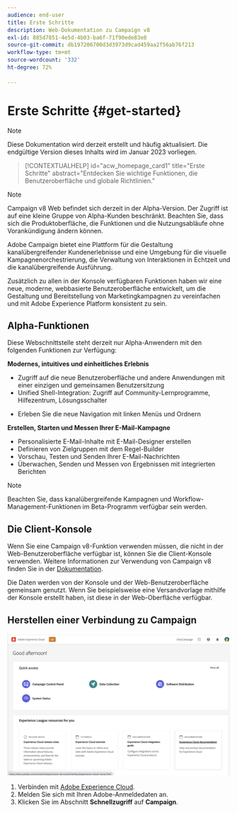 ```yaml
---
audience: end-user
title: Erste Schritte
description: Web-Dokumentation zu Campaign v8
exl-id: 885d7851-4e5d-4b03-ba6f-71f90ede83e8
source-git-commit: db197206700d3d3973d9cad459aa2f56ab76f213
workflow-type: tm+mt
source-wordcount: '332'
ht-degree: 72%

---
```


# Erste Schritte {#get-started}

>[!NOTE]
>
>Diese Dokumentation wird derzeit erstellt und häufig aktualisiert. Die endgültige Version dieses Inhalts wird im Januar 2023 vorliegen.

<!--
V8 web overview
context, scope (targets cross-channel practitioners), limitations
only existing customers
-->
>[!CONTEXTUALHELP]
>id="acw_homepage_card1"
>title="Erste Schritte"
>abstract="Entdecken Sie wichtige Funktionen, die Benutzeroberfläche und globale Richtlinien."

>[!NOTE]
>
>Campaign v8 Web befindet sich derzeit in der Alpha-Version. Der Zugriff ist auf eine kleine Gruppe von Alpha-Kunden beschränkt. Beachten Sie, dass sich die Produktoberfläche, die Funktionen und die Nutzungsabläufe ohne Vorankündigung ändern können.

Adobe Campaign bietet eine Plattform für die Gestaltung kanalübergreifender Kundenerlebnisse und eine Umgebung für die visuelle Kampagnenorchestrierung, die Verwaltung von Interaktionen in Echtzeit und die kanalübergreifende Ausführung.

Zusätzlich zu allen in der Konsole verfügbaren Funktionen haben wir eine neue, moderne, webbasierte Benutzeroberfläche entwickelt, um die Gestaltung und Bereitstellung von Marketingkampagnen zu vereinfachen und mit Adobe Experience Platform konsistent zu sein.

## Alpha-Funktionen

Diese Webschnittstelle steht derzeit nur Alpha-Anwendern mit den folgenden Funktionen zur Verfügung:

**Modernes, intuitives und einheitliches Erlebnis**

* Zugriff auf die neue Benutzeroberfläche und andere Anwendungen mit einer einzigen und gemeinsamen Benutzersitzung
* Unified Shell-Integration: Zugriff auf Community-Lernprogramme, Hilfezentrum, Lösungsschalter
<!--
No search and pulse notifications in Alpha
-->
* Erleben Sie die neue Navigation mit linken Menüs und Ordnern

**Erstellen, Starten und Messen Ihrer E-Mail-Kampagne**

* Personalisierte E-Mail-Inhalte mit E-Mail-Designer erstellen
* Definieren von Zielgruppen mit dem Regel-Builder
* Vorschau, Testen und Senden Ihrer E-Mail-Nachrichten
* Überwachen, Senden und Messen von Ergebnissen mit integrierten Berichten

<!--
add info somewhere to remind users that
* they still have access to their console (+ link to v8 console doc)
* they keep their existing data (example: will be able to use their existing delivery templates to create deliveries)
-->

>[!NOTE]
>
>Beachten Sie, dass kanalübergreifende Kampagnen und Workflow-Management-Funktionen im Beta-Programm verfügbar sein werden.

## Die Client-Konsole

Wenn Sie eine Campaign v8-Funktion verwenden müssen, die nicht in der Web-Benutzeroberfläche verfügbar ist, können Sie die Client-Konsole verwenden. Weitere Informationen zur Verwendung von Campaign v8 finden Sie in der [Dokumentation](https://experienceleague.adobe.com/docs/campaign/campaign-v8/campaign-home.html?lang=de).

Die Daten werden von der Konsole und der Web-Benutzeroberfläche gemeinsam genutzt. Wenn Sie beispielsweise eine Versandvorlage mithilfe der Konsole erstellt haben, ist diese in der Web-Oberfläche verfügbar.

## Herstellen einer Verbindung zu Campaign

![](assets/connect.png)

1. Verbinden mit [Adobe Experience Cloud](http://experience.adobe.com).
1. Melden Sie sich mit Ihren Adobe-Anmeldedaten an.
1. Klicken Sie im Abschnitt **Schnellzugriff** auf **Campaign**.

<!--
-> experience cloud home: "Campaign" -> home campaign v8
-> or Campaign v8 web if direct URL
-->
